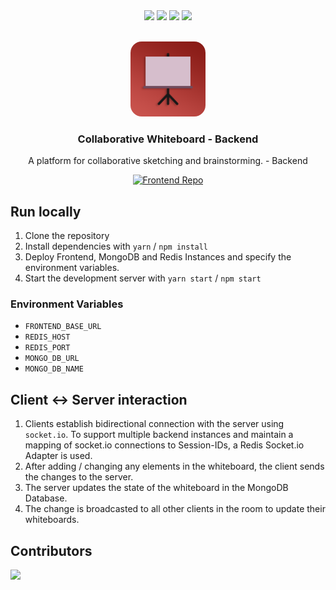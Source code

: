 <div align="center">
  <img src="https://img.shields.io/badge/node.js-6DA55F?style=for-the-badge&logo=node.js&logoColor=white">
  <img src="https://img.shields.io/badge/Socket.io-010101?style=for-the-badge&logo=socket.io&logoColor=white">
  <img src="https://img.shields.io/badge/MongoDB-4EA94B?style=for-the-badge&logo=mongodb&logoColor=white">
  <img src="https://img.shields.io/badge/Redis-DC382D?style=for-the-badge&logo=redis&logoColor=white">
</div>

<br />

<p align="center">
  <img src="assets/icon.png" alt="Logo" width="120" height="120" style="border-radius:15%;">
  <h3 align="center">Collaborative Whiteboard - Backend</h3>
  <p align="center">A platform for collaborative sketching and brainstorming. - Backend</p>
</p>

<p align="center">
  <a href="https://github.com/theXiaoWang/Collaborative-Whiteboard">
    <img src="https://img.shields.io/badge/Link%20To%20Frontend%20Repo-%230074C1.svg?&style=for-the-badge&logo=Github&logoColor=white" alt="Frontend Repo" />
  </a>
</p>

## Run locally

1. Clone the repository
2. Install dependencies with `yarn` / `npm install`
3. Deploy Frontend, MongoDB and Redis Instances and specify the environment variables.
4. Start the development server with `yarn start` / `npm start`

### Environment Variables

* `FRONTEND_BASE_URL`
* `REDIS_HOST`
* `REDIS_PORT`
* `MONGO_DB_URL`
* `MONGO_DB_NAME`

## Client <-> Server interaction

1. Clients establish bidirectional connection with the server using `socket.io`. To support multiple backend instances and maintain a mapping of socket.io connections to Session-IDs, a Redis Socket.io Adapter is used.
2. After adding / changing any elements in the whiteboard, the client sends the changes to the server.
3. The server updates the state of the whiteboard in the MongoDB Database.
4. The change is broadcasted to all other clients in the room to update their whiteboards.

## Contributors

<a href="https://github.com/Kuuhhl/Collaborative-Whiteboard-Backend/graphs/contributors">
  <img src="https://contrib.rocks/image?repo=Kuuhhl/Collaborative-Whiteboard-Backend" />
</a>
